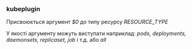 ### kubeplugin

Присвоюється аргумент *$0* до типу ресурсу *RESOURCE_TYPE*<br>

У якості аргументу можуть виступати наприклад: *pods, deployments, daemonsets, replicaset, job* і т.д. або *all*
